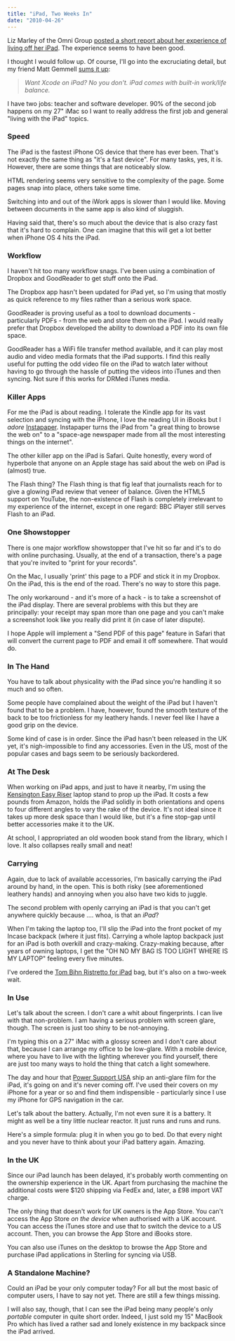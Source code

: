 ```yaml
---
title: "iPad, Two Weeks In"
date: "2010-04-26"
---
```


Liz Marley of the Omni Group [posted a short report about her experience of living off her iPad](http://lizmarley.blogspot.com/2010/04/ipad-as-conference-laptop.html). The experience seems to have been good.

I thought I would follow up. Of course, I'll go into the excruciating detail, but my friend Matt Gemmell [sums it up](https://twitter.com/mattgemmell/status/12819391327):

> _Want Xcode on iPad? No you don't. iPad comes with built-in work/life balance._

I have two jobs: teacher and software developer. 90% of the second job happens on my 27" iMac so I want to really address the first job and general "living with the iPad" topics.

### Speed

The iPad is the fastest iPhone OS device that there has ever been. That's not exactly the same thing as "it's a fast device". For many tasks, yes, it is. However, there are some things that are noticeably slow.

HTML rendering seems very sensitive to the complexity of the page. Some pages snap into place, others take some time.

Switching into and out of the iWork apps is slower than I would like. Moving between documents in the same app is also kind of sluggish.

Having said that, there's so much about the device that is also crazy fast that it's hard to complain. One can imagine that this will get a lot better when iPhone OS 4 hits the iPad.

### Workflow

I haven't hit too many workflow snags. I've been using a combination of Dropbox and GoodReader to get stuff onto the iPad.

The Dropbox app hasn't been updated for iPad yet, so I'm using that mostly as quick reference to my files rather than a serious work space.

GoodReader is proving useful as a tool to download documents - particularly PDFs - from the web and store them on the iPad. I would really prefer that Dropbox developed the ability to download a PDF into its own file space.

GoodReader has a WiFi file transfer method available, and it can play most audio and video media formats that the iPad supports. I find this really useful for putting the odd video file on the iPad to watch later without having to go through the hassle of putting the videos into iTunes and then syncing. Not sure if this works for DRMed iTunes media.

### Killer Apps

For me the iPad is about reading. I tolerate the Kindle app for its vast selection and syncing with the iPhone, I love the reading UI in iBooks but I _adore_ [Instapaper](http://instapaper.com). Instapaper turns the iPad from "a great thing to browse the web on" to a "space-age newspaper made from all the most interesting things on the internet".

The other killer app on the iPad is Safari. Quite honestly, every word of hyperbole that anyone on an Apple stage has said about the web on iPad is (almost) true.

The Flash thing? The Flash thing is that fig leaf that journalists reach for to give a glowing iPad review that veneer of balance. Given the HTML5 support on YouTube, the non-existence of Flash is completely irrelevant to my experience of the internet, except in one regard: BBC iPlayer still serves Flash to an iPad.

### One Showstopper

There is one major workflow showstopper that I've hit so far and it's to do with online purchasing. Usually, at the end of a transaction, there's a page that you're invited to "print for your records".

On the Mac, I usually 'print' this page to a PDF and stick it in my Dropbox. On the iPad, this is the end of the road. There's no way to store this page.

The only workaround - and it's more of a hack - is to take a screenshot of the iPad display. There are several problems with this but they are principally: your receipt may span more than one page and you can't make a screenshot look like you really did print it (in case of later dispute).

I hope Apple will implement a "Send PDF of this page" feature in Safari that will convert the current page to PDF and email it off somewhere. That would do.

### In The Hand

You have to talk about physicality with the iPad since you're handling it so much and so often.

Some people have complained about the weight of the iPad but I haven't found that to be a problem. I have, however, found the smooth texture of the back to be too frictionless for my leathery hands. I never feel like I have a good grip on the device.

Some kind of case is in order. Since the iPad hasn't been released in the UK yet, it's nigh-impossible to find any accessories. Even in the US, most of the popular cases and bags seem to be seriously backordered.

### At The Desk

When working on iPad apps, and just to have it nearby, I'm using the [Kensington Easy Riser](http://eu.kensington.com/kensington/en/gb/p/475/60112/kensington+smartfit®+easy+riser+cooling+laptop+stand.aspx) laptop stand to prop up the iPad. It costs a few pounds from Amazon, holds the iPad solidly in both orientations and opens to four different angles to vary the rake of the device. It's not ideal since it takes up more desk space than I would like, but it's a fine stop-gap until better accessories make it to the UK.

At school, I appropriated an old wooden book stand from the library, which I love. It also collapses really small and neat!

### Carrying

Again, due to lack of available accessories, I'm basically carrying the iPad around by hand, in the open. This is both risky (see aforementioned leathery hands) and annoying when you also have two kids to juggle.

The second problem with openly carrying an iPad is that you can't get anywhere quickly because .... whoa, is that an _iPad_?

When I'm taking the laptop too, I'll slip the iPad into the front pocket of my Incase backpack (where it just fits). Carrying a whole laptop backpack just for an iPad is both overkill and crazy-making. Crazy-making because, after years of owning laptops, I get the "OH NO MY BAG IS TOO LIGHT WHERE IS MY LAPTOP" feeling every five minutes.

I've ordered the [Tom Bihn Ristretto for iPad](http://www.tombihn.com/page/001/PROD/IPAD/TB0222) bag, but it's also on a two-week wait.

### In Use

Let's talk about the screen. I don't care a whit about fingerprints. I can live with that non-problem. I am having a serious problem with screen glare, though. The screen is just too shiny to be not-annoying.

I'm typing this on a 27" iMac with a glossy screen and I don't care about that, because I can arrange my office to be low-glare. With a mobile device, where you have to live with the lighting wherever you find yourself, there are just too many ways to hold the thing that catch a light somewhere.

The day and hour that [Power Support USA](http://www.powersupportusa.com/) ship an anti-glare film for the iPad, it's going on and it's never coming off. I've used their covers on my iPhone for a year or so and find them indispensible - particularly since I use my iPhone for GPS navigation in the car.

Let's talk about the battery. Actually, I'm not even sure it is a battery. It might as well be a tiny little nuclear reactor. It just runs and runs and runs.

Here's a simple formula: plug it in when you go to bed. Do that every night and you never have to think about your iPad battery again. Amazing.

### In the UK

Since our iPad launch has been delayed, it's probably worth commenting on the ownership experience in the UK. Apart from purchasing the machine the additional costs were $120 shipping via FedEx and, later, a £98 import VAT charge.

The only thing that doesn't work for UK owners is the App Store. You can't access the App Store _on the device_ when authorised with a UK account. You can access the iTunes store and use that to switch the device to a US account. Then, you can browse the App Store and iBooks store.

You can also use iTunes on the desktop to browse the App Store and purchase iPad applications in Sterling for syncing via USB.

### A Standalone Machine?

Could an iPad be your only computer today? For all but the most basic of computer users, I have to say not yet. There are still a few things missing.

I will also say, though, that I can see the iPad being many people's only _portable_ computer in quite short order. Indeed, I just sold my 15" MacBook Pro which has lived a rather sad and lonely existence in my backpack since the iPad arrived.
